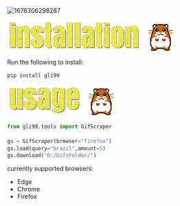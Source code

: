 ![1678306298287](image/README/1678306298287.png)

![Installation](image/README/1678242811979.png)![1678242820753](image/README/1678242820753.png)

Run the following to install:

```python
pip install gli99
```

![Usage](image/README/1678242837994.png)![1678255311221](image/README/1678255311221.png)

```python
from gli99.tools import GifScraper

gs = GifScraper(browser="firefox")
gs.load(query="brazil",amount=5)
gs.download("D:/GifsFolder/")
```

currently supported browsers:

* Edge
* Chrome
* Firefox
